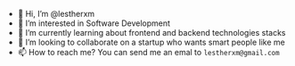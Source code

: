 - 👋 Hi, I’m @lestherxm
- 👀 I’m interested in Software Development
- 🌱 I’m currently learning about frontend and backend technologies stacks
- 💞️ I’m looking to collaborate on a startup who wants smart people like me
- 📫 How to reach me? You can send me an emal to `lestherxm@gmail.com`

<!---
lestherxm/lestherxm is a ✨ special ✨ repository because its `README.md` (this file) appears on your GitHub profile.
You can click the Preview link to take a look at your changes.
--->
